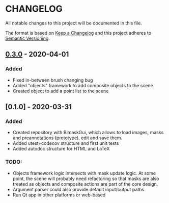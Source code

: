 # CHANGELOG
All notable changes to this project will be documented in this file.

The format is based on [Keep a Changelog](https://keepachangelog.com/en/1.0.0/)
and this project adheres to [Semantic Versioning](https://semver.org/spec/v2.0.0.html).


## [0.3.0](https://github.com/andres-fr/secv-guis/compare/v0.2.3...HEAD) - 2020-04-01

### Added

* Fixed in-between brush changing bug
* Added "objects" framework to add composite objects to the scene
* Created object to add a point list to the scene


## [0.1.0] - 2020-03-31
### Added

* Created repository with BimaskGui, which allows to load images, masks and preannotations (prototype), edit and save them.
* Added utest+codecov structure and first unit tests
* Added autodoc structure for HTML and LaTeX


### TODO:

* Objects framework logic intersects with mask update logic. At some point, the scene will probably need refactoring so that masks are also treated as objects and composite actions are part of the core design.
* Argument parser could also provide default input/output paths
* Run Qt app in other platforms or web-based
